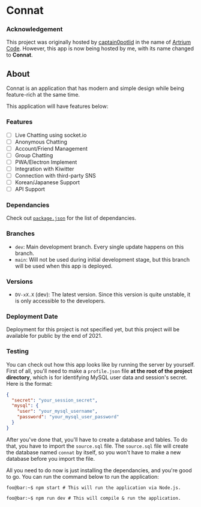 # Connat

### Acknowledgement

This project was originally hosted by [captain0potlid](https://github.com/captain0potlid) in the name of [Artrium Code](https://github.com/captain0potlid/Artrium-Chat). However, this app is now being hosted by me, with its name changed to **Connat**.

## About

Connat is an application that has modern and simple design while being feature-rich at the same time.

This application will have features below:

### Features

- [ ] Live Chatting using socket.io
- [ ] Anonymous Chatting
- [ ] Account/Friend Management
- [ ] Group Chatting
- [ ] PWA/Electron Implement
- [ ] Integration with Kiwitter
- [ ] Connection with third-party SNS
- [ ] Korean/Japanese Support
- [ ] API Support

### Dependancies

Check out [`package.json`](./package.json) for the list of dependancies.

### Branches

- `dev`: Main development branch. Every single update happens on this branch.
- `main`: Will not be used during initial development stage, but this branch will be used when this app is deployed.

### Versions

- `DV-xX.X` (dev): The latest version. Since this version is quite unstable, it is only accessible to the developers.

### Deployment Date

Deployment for this project is not specified yet, but this project will be available for public by the end of 2021.

### Testing

You can check out how this app looks like by running the server by yourself. First of all, you'll need to make a `profile.json` file **at the root of the project directory**, which is for identifying MySQL user data and session's secret. Here is the format:

```json
{
  "secret": "your_session_secret",
  "mysql": {
    "user": "your_mysql_username",
    "password": "your_mysql_user_password"
  }
}
```

After you've done that, you'll have to create a database and tables. To do that, you have to import the `source.sql` file. The `source.sql` file will create the database named `connat` by itself, so you won't have to make a new database before you import the file.

All you need to do now is just installing the dependancies, and you're good to go. You can run the command below to run the application:

```console
foo@bar:~$ npm start # This will run the application via Node.js.

foo@bar:~$ npm run dev # This will compile & run the application.
```
